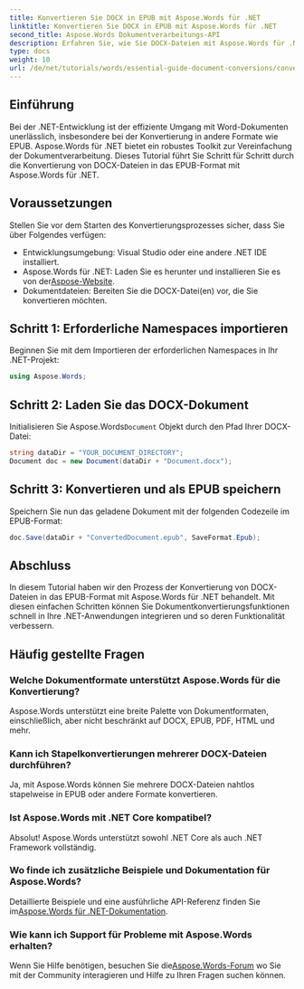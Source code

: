 ```yaml
---
title: Konvertieren Sie DOCX in EPUB mit Aspose.Words für .NET
linktitle: Konvertieren Sie DOCX in EPUB mit Aspose.Words für .NET
second_title: Aspose.Words Dokumentverarbeitungs-API
description: Erfahren Sie, wie Sie DOCX-Dateien mit Aspose.Words für .NET effizient in das EPUB-Format konvertieren. Diese umfassende Anleitung bietet eine Schritt-für-Schritt-Anleitung.
type: docs
weight: 10
url: /de/net/tutorials/words/essential-guide-document-conversions/convert-docx-to-epub/
---
```

## Einführung

Bei der .NET-Entwicklung ist der effiziente Umgang mit Word-Dokumenten unerlässlich, insbesondere bei der Konvertierung in andere Formate wie EPUB. Aspose.Words für .NET bietet ein robustes Toolkit zur Vereinfachung der Dokumentverarbeitung. Dieses Tutorial führt Sie Schritt für Schritt durch die Konvertierung von DOCX-Dateien in das EPUB-Format mit Aspose.Words für .NET.

## Voraussetzungen

Stellen Sie vor dem Starten des Konvertierungsprozesses sicher, dass Sie über Folgendes verfügen:

- Entwicklungsumgebung: Visual Studio oder eine andere .NET IDE installiert.
- Aspose.Words für .NET: Laden Sie es herunter und installieren Sie es von der[Aspose-Website](https://releases.aspose.com/words/net/).
- Dokumentdateien: Bereiten Sie die DOCX-Datei(en) vor, die Sie konvertieren möchten.

## Schritt 1: Erforderliche Namespaces importieren

Beginnen Sie mit dem Importieren der erforderlichen Namespaces in Ihr .NET-Projekt:

```csharp
using Aspose.Words;
```

## Schritt 2: Laden Sie das DOCX-Dokument

 Initialisieren Sie Aspose.Words`Document` Objekt durch den Pfad Ihrer DOCX-Datei:

```csharp
string dataDir = "YOUR_DOCUMENT_DIRECTORY";
Document doc = new Document(dataDir + "Document.docx");
```

## Schritt 3: Konvertieren und als EPUB speichern

Speichern Sie nun das geladene Dokument mit der folgenden Codezeile im EPUB-Format:

```csharp
doc.Save(dataDir + "ConvertedDocument.epub", SaveFormat.Epub);
```

## Abschluss

In diesem Tutorial haben wir den Prozess der Konvertierung von DOCX-Dateien in das EPUB-Format mit Aspose.Words für .NET behandelt. Mit diesen einfachen Schritten können Sie Dokumentkonvertierungsfunktionen schnell in Ihre .NET-Anwendungen integrieren und so deren Funktionalität verbessern.

## Häufig gestellte Fragen

### Welche Dokumentformate unterstützt Aspose.Words für die Konvertierung?

Aspose.Words unterstützt eine breite Palette von Dokumentformaten, einschließlich, aber nicht beschränkt auf DOCX, EPUB, PDF, HTML und mehr.

### Kann ich Stapelkonvertierungen mehrerer DOCX-Dateien durchführen?

Ja, mit Aspose.Words können Sie mehrere DOCX-Dateien nahtlos stapelweise in EPUB oder andere Formate konvertieren.

### Ist Aspose.Words mit .NET Core kompatibel?

Absolut! Aspose.Words unterstützt sowohl .NET Core als auch .NET Framework vollständig.

### Wo finde ich zusätzliche Beispiele und Dokumentation für Aspose.Words?

 Detaillierte Beispiele und eine ausführliche API-Referenz finden Sie im[Aspose.Words für .NET-Dokumentation](https://reference.aspose.com/words/net/).

### Wie kann ich Support für Probleme mit Aspose.Words erhalten?

 Wenn Sie Hilfe benötigen, besuchen Sie die[Aspose.Words-Forum](https://forum.aspose.com/c/words/8) wo Sie mit der Community interagieren und Hilfe zu Ihren Fragen suchen können.